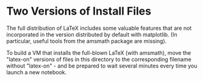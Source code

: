 # Two Versions of Install Files

The full distribution of LaTeX includes some valuable features that are not incorporated in 
the version distributed by default with matplotlib. (In particular, useful tools from the amsmath
package are missing).

To build a VM that installs the full-blown LaTeX (with amsmath), move the "latex-on" versions of files in this directory to the corresponding filename without "latex-on" - and be prepared to wait several minutes every time you launch a new notebook.
